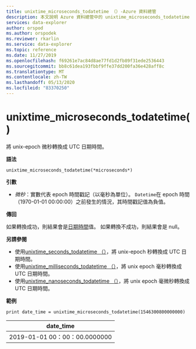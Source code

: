 ```yaml
---
title: unixtime_microseconds_todatetime （）-Azure 資料總管
description: 本文說明 Azure 資料總管中的 unixtime_microseconds_todatetime （）。
services: data-explorer
author: orspod
ms.author: orspodek
ms.reviewer: rkarlin
ms.service: data-explorer
ms.topic: reference
ms.date: 11/27/2019
ms.openlocfilehash: f69261e7ac84d8ae77fd1d2fb89f31ede2536443
ms.sourcegitcommit: bb8c61dea193fbbf9ffe37dd200fa36e428aff8c
ms.translationtype: MT
ms.contentlocale: zh-TW
ms.lasthandoff: 05/13/2020
ms.locfileid: "83370250"
---
```

# <a name="unixtime_microseconds_todatetime"></a>unixtime_microseconds_todatetime()

將 unix-epoch 微秒轉換成 UTC 日期時間。

**語法**

`unixtime_microseconds_todatetime(*microseconds*)`

**引數**

* *微秒*：實數代表 epoch 時間戳記（以毫秒為單位）。 `Datetime`在 epoch 時間（1970-01-01 00:00:00）之前發生的情況，其時間戳記值為負值。

**傳回**

如果轉換成功，則結果會是[日期時間](./scalar-data-types/datetime.md)值。 如果轉換不成功，則結果會是 null。

**另請參閱**

* 使用[unixtime_seconds_todatetime （）](unixtime-seconds-todatetimefunction.md)，將 unix-epoch 秒轉換成 UTC 日期時間。
* 使用[unixtime_milliseconds_todatetime （）](unixtime-milliseconds-todatetimefunction.md)，將 unix epoch 毫秒轉換成 UTC 日期時間。
* 使用[unixtime_nanoseconds_todatetime （）](unixtime-nanoseconds-todatetimefunction.md)，將 unix epoch 毫微秒轉換成 UTC 日期時間。

**範例**

<!-- csl: https://help.kusto.windows.net/Samples  -->
```kusto
print date_time = unixtime_microseconds_todatetime(1546300800000000)
```

|date_time|
|---|
|2019-01-01 00：00：00.0000000|
